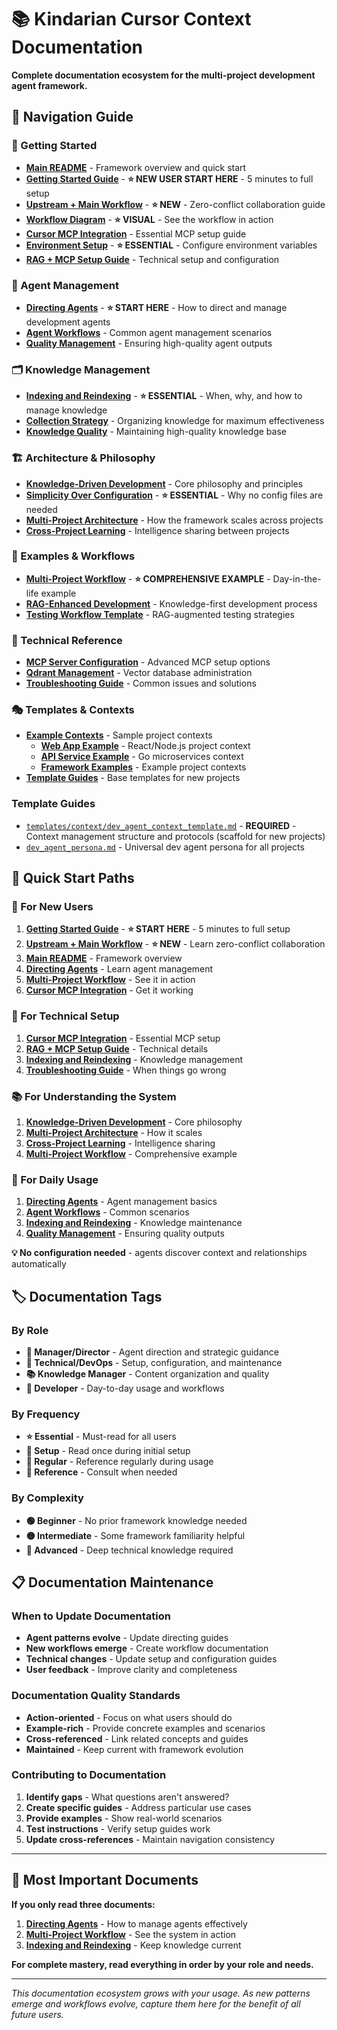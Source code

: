 # 📚 Kindarian Cursor Context Documentation

**Complete documentation ecosystem for the multi-project development agent framework.**

## 🧭 **Navigation Guide**

### **🚀 Getting Started**
- **[Main README](../README.md)** - Framework overview and quick start
- **[Getting Started Guide](setup/getting-started.md)** - **⭐ NEW USER START HERE** - 5 minutes to full setup
- **[Upstream + Main Workflow](setup/upstream-main-workflow.md)** - **⭐ NEW** - Zero-conflict collaboration guide
- **[Workflow Diagram](setup/workflow-diagram.md)** - **⭐ VISUAL** - See the workflow in action
- **[Cursor MCP Integration](setup/cursor-mcp-integration.md)** - Essential MCP setup guide
- **[Environment Setup](setup/environment-setup.md)** - **⭐ ESSENTIAL** - Configure environment variables
- **[RAG + MCP Setup Guide](integration/rag-mcp-setup-guide.md)** - Technical setup and configuration

### **🎯 Agent Management**
- **[Directing Agents](agent-management/directing-agents.md)** - **⭐ START HERE** - How to direct and manage development agents
- **[Agent Workflows](agent-management/agent-workflows.md)** - Common agent management scenarios
- **[Quality Management](agent-management/quality-management.md)** - Ensuring high-quality agent outputs

### **🗂️ Knowledge Management**
- **[Indexing and Reindexing](knowledge-management/indexing-and-reindexing.md)** - **⭐ ESSENTIAL** - When, why, and how to manage knowledge
- **[Collection Strategy](knowledge-management/collection-strategy.md)** - Organizing knowledge for maximum effectiveness
- **[Knowledge Quality](knowledge-management/knowledge-quality.md)** - Maintaining high-quality knowledge base

### **🏗️ Architecture & Philosophy**
- **[Knowledge-Driven Development](philosophy/knowledge-driven-development.md)** - Core philosophy and principles
- **[Simplicity Over Configuration](philosophy/simplicity-over-configuration.md)** - **⭐ ESSENTIAL** - Why no config files are needed
- **[Multi-Project Architecture](architecture/multi-project-architecture.md)** - How the framework scales across projects
- **[Cross-Project Learning](architecture/cross-project-learning.md)** - Intelligence sharing between projects

### **📖 Examples & Workflows**
- **[Multi-Project Workflow](examples/multi-project-workflow.md)** - **⭐ COMPREHENSIVE EXAMPLE** - Day-in-the-life example
- **[RAG-Enhanced Development](../workflows-and-processes/examples/rag-enhanced-development-workflow.md)** - Knowledge-first development process
- **[Testing Workflow Template](../workflows-and-processes/examples/testing-workflow-template.md)** - RAG-augmented testing strategies

### **🔧 Technical Reference**
- **[MCP Server Configuration](setup/mcp-server-configuration.md)** - Advanced MCP setup options
- **[Qdrant Management](technical/qdrant-management.md)** - Vector database administration
- **[Troubleshooting Guide](technical/troubleshooting.md)** - Common issues and solutions

### **🎭 Templates & Contexts**
- **[Example Contexts](../contexts/)** - Sample project contexts
  - **[Web App Example](../contexts/example-web-app/)** - React/Node.js project context
  - **[API Service Example](../contexts/example-api/)** - Go microservices context
  - **[Framework Examples](../contexts/)** - Example project contexts
- **[Template Guides](../templates/)** - Base templates for new projects

### **Template Guides**
- [`templates/context/dev_agent_context_template.md`](../templates/context/dev_agent_context_template.md) - **REQUIRED** - Context management structure and protocols (scaffold for new projects)
- [`dev_agent_persona.md`](../dev_agent_persona.md) - Universal dev agent persona for all projects

## 🎯 **Quick Start Paths**

### **👤 For New Users**
1. **[Getting Started Guide](setup/getting-started.md)** - **⭐ START HERE** - 5 minutes to full setup
2. **[Upstream + Main Workflow](setup/upstream-main-workflow.md)** - **⭐ NEW** - Learn zero-conflict collaboration
3. **[Main README](../README.md)** - Framework overview
4. **[Directing Agents](agent-management/directing-agents.md)** - Learn agent management
5. **[Multi-Project Workflow](examples/multi-project-workflow.md)** - See it in action
6. **[Cursor MCP Integration](setup/cursor-mcp-integration.md)** - Get it working

### **🔧 For Technical Setup**
1. **[Cursor MCP Integration](setup/cursor-mcp-integration.md)** - Essential MCP setup
2. **[RAG + MCP Setup Guide](integration/rag-mcp-setup-guide.md)** - Technical details
3. **[Indexing and Reindexing](knowledge-management/indexing-and-reindexing.md)** - Knowledge management
4. **[Troubleshooting Guide](technical/troubleshooting.md)** - When things go wrong

### **📚 For Understanding the System**
1. **[Knowledge-Driven Development](philosophy/knowledge-driven-development.md)** - Core philosophy
2. **[Multi-Project Architecture](architecture/multi-project-architecture.md)** - How it scales
3. **[Cross-Project Learning](architecture/cross-project-learning.md)** - Intelligence sharing
4. **[Multi-Project Workflow](examples/multi-project-workflow.md)** - Comprehensive example

### **🎯 For Daily Usage**
1. **[Directing Agents](agent-management/directing-agents.md)** - Agent management basics
2. **[Agent Workflows](agent-management/agent-workflows.md)** - Common scenarios
3. **[Indexing and Reindexing](knowledge-management/indexing-and-reindexing.md)** - Knowledge maintenance
4. **[Quality Management](agent-management/quality-management.md)** - Ensuring quality outputs

**💡 No configuration needed** - agents discover context and relationships automatically

## 🏷️ **Documentation Tags**

### **By Role**
- **🎯 Manager/Director** - Agent direction and strategic guidance
- **🔧 Technical/DevOps** - Setup, configuration, and maintenance
- **📚 Knowledge Manager** - Content organization and quality
- **👤 Developer** - Day-to-day usage and workflows

### **By Frequency**
- **⭐ Essential** - Must-read for all users
- **🚀 Setup** - Read once during initial setup
- **📅 Regular** - Reference regularly during usage
- **🔧 Reference** - Consult when needed

### **By Complexity**
- **🟢 Beginner** - No prior framework knowledge needed
- **🟡 Intermediate** - Some framework familiarity helpful
- **🔴 Advanced** - Deep technical knowledge required

## 📋 **Documentation Maintenance**

### **When to Update Documentation**
- **Agent patterns evolve** - Update directing guides
- **New workflows emerge** - Create workflow documentation
- **Technical changes** - Update setup and configuration guides
- **User feedback** - Improve clarity and completeness

### **Documentation Quality Standards**
- **Action-oriented** - Focus on what users should do
- **Example-rich** - Provide concrete examples and scenarios
- **Cross-referenced** - Link related concepts and guides
- **Maintained** - Keep current with framework evolution

### **Contributing to Documentation**
1. **Identify gaps** - What questions aren't answered?
2. **Create specific guides** - Address particular use cases
3. **Provide examples** - Show real-world scenarios
4. **Test instructions** - Verify setup guides work
5. **Update cross-references** - Maintain navigation consistency

---

## 🎯 **Most Important Documents**

**If you only read three documents:**
1. **[Directing Agents](agent-management/directing-agents.md)** - How to manage agents effectively
2. **[Multi-Project Workflow](examples/multi-project-workflow.md)** - See the system in action
3. **[Indexing and Reindexing](knowledge-management/indexing-and-reindexing.md)** - Keep knowledge current

**For complete mastery, read everything in order by your role and needs.**

---

*This documentation ecosystem grows with your usage. As new patterns emerge and workflows evolve, capture them here for the benefit of all future users.*
